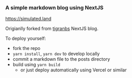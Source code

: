 ### A simple markdown blog using NextJS

https://simulated.land

Origianlly forked from [tigranbs](https://github.com/tigranbs) NextJS blog.

To deploy yourself:
- fork the repo
- `yarn install`, `yarn dev` to develop locally
- commit a markdown file to the posts directory
- build using `yarn build`
  - or just deploy automatically using Vercel or similar
